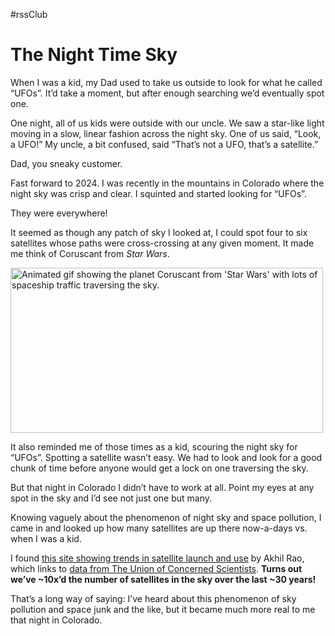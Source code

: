 #rssClub

# The Night Time Sky

When I was a kid, my Dad used to take us outside to look for what he called “UFOs”. It’d take a moment, but after enough searching we’d eventually spot one.

One night, all of us kids were outside with our uncle. We saw a star-like light moving in a slow, linear fashion across the night sky. One of us said, “Look, a UFO!” My uncle, a bit confused, said “That’s not a UFO, that’s a satellite.”

Dad, you sneaky customer.

Fast forward to 2024. I was recently in the mountains in Colorado where the night sky was crisp and clear. I squinted and started looking for “UFOs”.

They were everywhere! 

It seemed as though any patch of sky I looked at, I could spot four to six satellites whose paths were cross-crossing at any given moment. It made me think of Coruscant from _Star Wars_.

<img src="https://cdn.jim-nielsen.com/blog/2024/coruscant.gif" width="500" height="264" alt="Animated gif showing the planet Coruscant from 'Star Wars' with lots of spaceship traffic traversing the sky." />

It also reminded me of those times as a kid, scouring the night sky for “UFOs”. Spotting a satellite wasn’t easy. We had to look and look for a good chunk of time before anyone would get a lock on one traversing the sky.

But that night in Colorado I didn’t have to work at all. Point my eyes at any spot in the sky and I’d see not just one but many.

Knowing vaguely about the phenomenon of night sky and space pollution, I came in and looked up how many satellites are up there now-a-days vs. when I was a kid.

I found [this site showing trends in satellite launch and use](https://akhilrao.github.io/pages/publpics/launch_summary.html) by Akhil Rao, which links to [data from The Union of Concerned Scientists](https://www.ucsusa.org/resources/satellite-database). **Turns out we’ve ~10x’d the number of satellites in the sky over the last ~30 years!**

That’s a long way of saying: I’ve heard about this phenomenon of sky pollution and space junk and the like, but it became much more real to me that night in Colorado.
